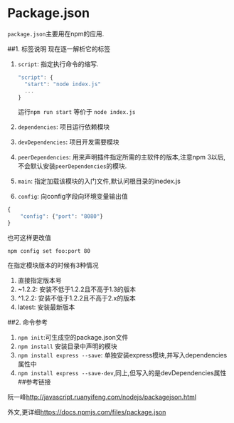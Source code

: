 # Package.json

`package.json`主要用在npm的应用.

##1. 标签说明 
现在逐一解析它的标签

1. `script`: 指定执行命令的缩写.
     
     ```javascript
     "script": {
       "start": "node index.js"
       ...
     }
     ```
     
     运行`npm run start` 等价于 `node index.js`
2. `dependencies`: 项目运行依赖模块

    
3. `devDependencies`: 项目开发需要模块
4. `peerDependencies`: 用来声明插件指定所需的主软件的版本,注意npm 3以后,不会默认安装`peerDependencies`的模块.
5. `main`: 指定加载该模块的入门文件,默认问根目录的inedex.js
6. `config`: 向config字段向环境变量输出值

 ```javascript
 {
     "config": {"port": "8080"}
 }
 ```
  也可这样更改值
  
  `npm config set foo:port 80`
  
在指定模块版本的时候有3种情况

1. 直接指定版本号
2. ~1.2.2: 安装不低于1.2.2且不高于1.3的版本
3. ^1.2.2: 安装不低于1.2.2且不高于2.x的版本
4. latest: 安装最新版本

##2. 命令参考

1. `npm init`:可生成空的package.json文件
2. `npm install` 安装目录中声明的模块
3. `npm install express --save`: 单独安装express模块,并写入dependencies属性中
4. `npm install express --save-dev`,同上,但写入的是devDependencies属性
##参考链接

阮一峰<http://javascript.ruanyifeng.com/nodejs/packagejson.html>

外文,更详细<https://docs.npmjs.com/files/package.json>